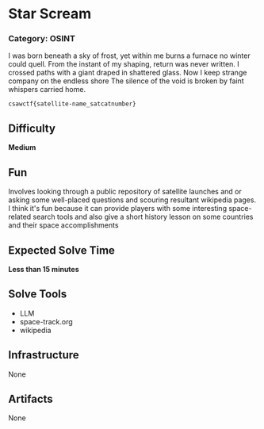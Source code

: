 # Star Scream
### Category: OSINT

I was born beneath a sky of frost, yet within me burns a furnace no winter could quell. 
From the instant of my shaping, return was never written. 
I crossed paths with a giant draped in shattered glass.
Now I keep strange company on the endless shore
The silence of the void is broken by faint whispers carried home.

`csawctf{satellite-name_satcatnumber}`

## Difficulty
**Medium**

## Fun
Involves looking through a public repository of satellite launches and or asking some well-placed questions and scouring resultant wikipedia pages. I think it's fun because it can provide players with some interesting space-related search tools and also give a short history lesson on some countries and their space accomplishments

## Expected Solve Time
**Less than 15 minutes**

## Solve Tools
- LLM
- space-track.org
- wikipedia

## Infrastructure
None

## Artifacts
None

